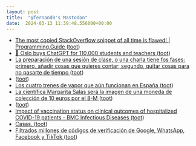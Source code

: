```yaml
---
layout: post
title:  "@fernand0's Mastodon"
date:  2024-03-13 11:39:48.556000+00:00
---
```

*  [The most copied StackOverflow snippet of all time is flawed! \| Programming.Guide ](https://programming.guide/worlds-most-copied-so-snippet.htm) ([toot](https://mastodon.social/@fernand0/112088186129961362))
*  [🦾 Oslo buys ChatGPT for 110,000 students and teachers ](https://www.warpnews.org/artificial-intelligence/oslo-buys-chatgpt-for-110-000-students-and-teachers) ([toot](https://mastodon.social/@fernand0/112087894712255443))
*  [La preparación de una sesión de clase, o una charla tiene fos fases: primero, añadir cosas que quieres contar; segundo, quitar cosas para no pasarte de tiempo ](https://mastodon.social/@fernand0/112087717378429957) ([toot](https://mastodon.social/@fernand0/112087717378429957))
*  [ ](https://mastodon.social/tags/lazyweb) ([toot](https://mastodon.social/@fernand0/112087670034999626))
*  [Los cuatro trenes de vapor que aún funcionan en España ](https://www.descubrir.com/los-cuatro-trenes-de-vapor-que-aun-funcionan-en-espana) ([toot](https://mastodon.social/@fernand0/112087596497210236))
*  [La científica Margarita Salas será la imagen de una moneda de colección de 10 euros por el 8-M ](https://www.diariodesevilla.es/sociedad/cientifica-Margarita-Salas-imagen-coleccion-moneda-10-euros-8M_0_1881711986.htm) ([toot](https://mastodon.social/@fernand0/112085968424321968))
*  [ ](https://mastodon.social/@macosas) ([toot](https://mastodon.social/@fernand0/112085220713350859))
*  [Impact of vaccination status on clinical outcomes of hospitalized COVID-19 patients - BMC Infectious Diseases ](https://bmcinfectdis.biomedcentral.com/articles/10.1186/s12879-024-09139-) ([toot](https://mastodon.social/@fernand0/112084086837296798))
*  [Casas. ](https://avecesunafoto.wordpress.com/2024/03/12/casas) ([toot](https://mastodon.social/@fernand0/112083966013384401))
*  [Filtrados millones de códigos de verificación de Google, WhatsApp, Facebook y TikTok  ](https://blog.elhacker.net/2024/03/filtrados-millones-de-codigos-de-verificacion-google-whatsapp-facebook-tiktok.htm) ([toot](https://mastodon.social/@fernand0/112083812508280032))
